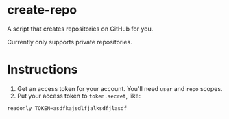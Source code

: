 # create-repo

A script that creates repositories on GitHub for you.

Currently only supports private repositories.

# Instructions

1. Get an access token for your account. You'll need `user` and `repo` scopes.
2. Put your access token to `token.secret`, like:

`readonly TOKEN=asdfkajsdlfjalksdfjlasdf`
